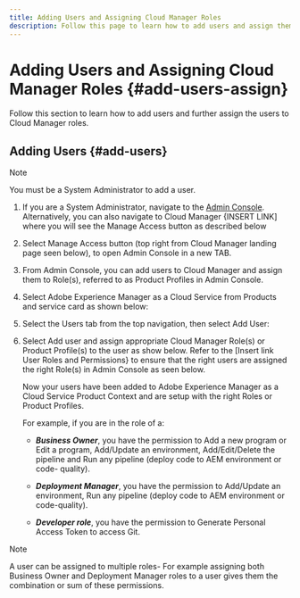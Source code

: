 ```yaml
---
title: Adding Users and Assigning Cloud Manager Roles 
description: Follow this page to learn how to add users and assign them to Cloud Manager roles
---
```


# Adding Users and Assigning Cloud Manager Roles {#add-users-assign}

Follow this section to learn how to add users and further assign the users to Cloud Manager roles.

## Adding Users {#add-users}

>[!NOTE]
>You must be a System Administrator to add a user. 

1. If you are a System Administrator, navigate to the [Admin Console](https://adminconsole.adobe.com). Alternatively, you can also  navigate to Cloud Manager {INSERT LINK] where you will see the Manage Access button as described below 

1. Select Manage Access button (top right from Cloud Manager landing page seen below), to open Admin Console in a new TAB.

1. From Admin Console, you can add users to Cloud Manager and assign them to Role(s), referred to as Product Profiles in Admin Console.

1. Select Adobe Experience Manager as a Cloud Service from Products and service card as shown below:

1. Select the Users tab from the top navigation, then select Add User:

1. Select Add user and assign appropriate Cloud Manager Role(s) or Product Profile(s) to the user as show below. Refer to the [Insert link User Roles and Permissions} to ensure that the right users are assigned the right Role(s) in Admin Console as seen below.

   Now your users have been added to Adobe Experience Manager as a Cloud Service Product Context and are setup with the right Roles or Product Profiles.

   For example, if you are in the role of a:

   * ***Business Owner***, you have the permission to Add a new program or Edit a program, Add/Update an environment, Add/Edit/Delete the pipeline and Run any pipeline (deploy code to AEM environment or code-  quality).

   * ***Deployment Manager***, you have the permission to Add/Update an environment, Run any pipeline (deploy code to AEM environment or code-quality). 

   * ***Developer role***, you have the permission to Generate Personal Access Token to access Git.

>[!NOTE]
> A user can be assigned to multiple roles- For example assigning both Business Owner and Deployment Manager roles to a user gives them the combination or sum of these permissions.
